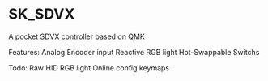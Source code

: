 # SK_SDVX
A pocket SDVX controller based on QMK

Features:
Analog Encoder input
Reactive RGB light
Hot-Swappable Switchs

Todo:
Raw HID RGB light
Online config keymaps

